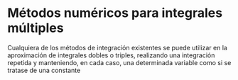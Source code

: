 # Métodos numéricos para integrales múltiples

Cualquiera de los métodos de integración existentes se puede utilizar en la aproximación de integrales dobles o triples, realizando una integración repetida y manteniendo, en cada caso, una determinada variable como si se tratase de una constante

